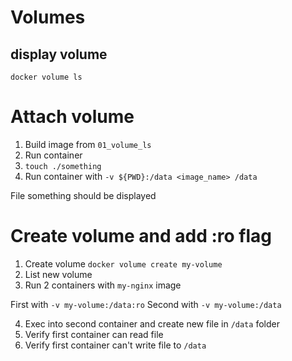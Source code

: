 # Volumes

## display volume

`docker volume ls`

# Attach volume

1. Build image from `01_volume_ls`
2. Run container 
3. `touch ./something`
3. Run container with `-v ${PWD}:/data <image_name> /data`

File something should be displayed


# Create volume and add :ro flag

1. Create volume `docker volume create my-volume`
2. List new volume
3. Run 2 containers with `my-nginx` image

First with `-v my-volume:/data:ro`
Second with `-v my-volume:/data`

4. Exec into second container and create new file in `/data` folder
5. Verify first container can read file
6. Verify first container can't write file to `/data`